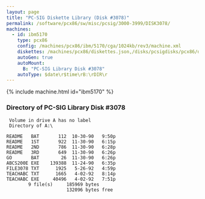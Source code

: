 ```yaml
---
layout: page
title: "PC-SIG Diskette Library (Disk #3078)"
permalink: /software/pcx86/sw/misc/pcsig/3000-3999/DISK3078/
machines:
  - id: ibm5170
    type: pcx86
    config: /machines/pcx86/ibm/5170/cga/1024kb/rev3/machine.xml
    diskettes: /machines/pcx86/diskettes.json,/disks/pcsigdisks/pcx86/diskettes.json
    autoGen: true
    autoMount:
      B: "PC-SIG Library Disk #3078"
    autoType: $date\r$time\rB:\rDIR\r
---
```


{% include machine.html id="ibm5170" %}

### Directory of PC-SIG Library Disk #3078

     Volume in drive A has no label
     Directory of A:\

    README   BAT       112  10-30-90   9:50p
    README   1ST       922  11-30-90   6:15p
    README   2ND       786  11-30-90   6:28p
    README   3RD       649  11-30-90   6:26p
    GO       BAT        26  11-30-90   6:26p
    ABCS200E EXE    139388  11-24-90   6:35p
    FILE3078 TXT      1925   5-26-92   4:59p
    TEACHABC TXT      1665   4-02-92   8:14p
    TEACHABC EXE     40496   4-02-92   7:51p
            9 file(s)     185969 bytes
                          132096 bytes free
